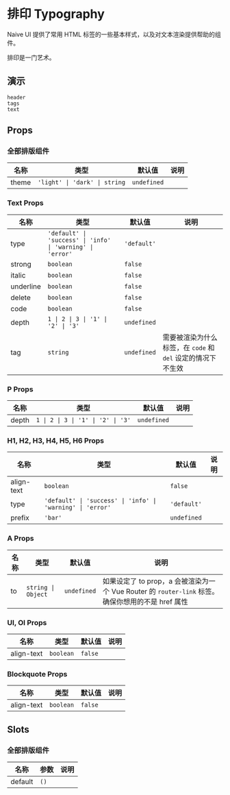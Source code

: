 # 排印 Typography

Naive UI 提供了常用 HTML 标签的一些基本样式，以及对文本渲染提供帮助的组件。

排印是一门艺术。

## 演示
```demo
header
tags
text
```

## Props
### 全部排版组件
|名称|类型|默认值|说明|
|-|-|-|-|
|theme|`'light' \| 'dark' \| string`|`undefined`||


### Text Props
|名称|类型|默认值|说明|
|-|-|-|-|
|type|`'default' \| 'success' \| 'info' \| 'warning' \| 'error'`|`'default'`||
|strong|`boolean`|`false`||
|italic|`boolean`|`false`||
|underline|`boolean`|`false`||
|delete|`boolean`|`false`||
|code|`boolean`|`false`||
|depth|`1 \| 2 \| 3 \| '1' \| '2' \| '3'`|`undefined`||
|tag|`string`|`undefined`|需要被渲染为什么标签，在 `code` 和 `del` 设定的情况下不生效|

### P Props
|名称|类型|默认值|说明|
|-|-|-|-|
|depth|`1 \| 2 \| 3 \| '1' \| '2' \| '3'`|`undefined`||

### H1, H2, H3, H4, H5, H6 Props
|名称|类型|默认值|说明|
|-|-|-|-|
|align-text|`boolean`|`false`||
|type|`'default' \| 'success' \| 'info' \| 'warning' \| 'error'`|`'default'`||
|prefix|`'bar'`|`undefined`||

### A Props
|名称|类型|默认值|说明|
|-|-|-|-|
|to|`string \| Object`|`undefined`|如果设定了 to prop，a 会被渲染为一个 Vue Router 的 `router-link` 标签。确保你想用的不是 href 属性|

### Ul, Ol Props
|名称|类型|默认值|说明|
|-|-|-|-|
|align-text|`boolean`|`false`||

### Blockquote Props
|名称|类型|默认值|说明|
|-|-|-|-|
|align-text|`boolean`|`false`||

## Slots
### 全部排版组件
|名称|参数|说明|
|-|-|-|
|default|`()`||
